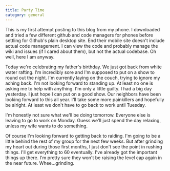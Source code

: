 ```yaml
---
title: Party Time
category: general
---
```

This is my first attempt posting to this blog from my phone. I downloaded and tried a few different github and code managers for phones before settling for Github's plain desktop site. End their mobile site doesn't include actual code management. I can view the code and probably manage the wiki and issues (if I cared about them), but not the actual codebase. Oh well, here I am anyway.

Today we're celebrating my father's birthday. We just got back from white water rafting. I'm incredibly sore and I'm supposed to put on a show to round out the night. I'm currently laying on the couch, trying to ignore my aching back. I'm not looking forward to standing up. At least no one is asking me to help with anything. I'm only a little guilty. I had a big day yesterday. I just hope I can put on a good show. Our neighbors have been looking forward to this all year. I'll take some more painkillers and hopefully be alright. At least we don't have to go back to work until Tuesday.

I'm honestly not sure what we'll be doing tomorrow. Everyone else is leaving to go to work on Monday. Guess we'll just spend the day relaxing, unless my wife wants to do something.

Of course I'm looking forward to getting back to raiding. I'm going to be a little behind the rest of my group for the next few weeks. But after grinding my heart out during those first months, I just don't see the point in rushing things. I'll get everything to 60 eventually. I've already got the important things up there. I'm pretty sure they won't be raising the level cap again in the near future. Whee...grinding.
